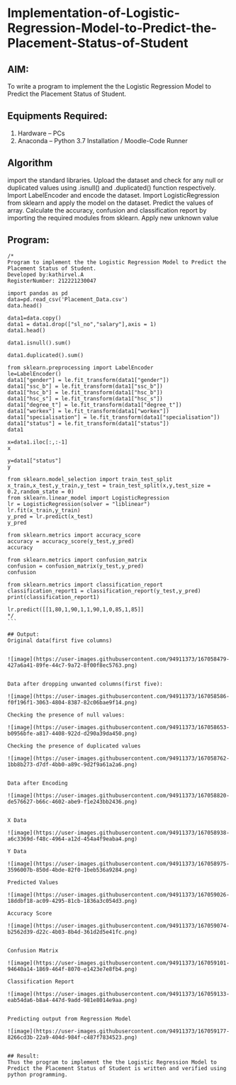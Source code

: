 # Implementation-of-Logistic-Regression-Model-to-Predict-the-Placement-Status-of-Student

## AIM:
To write a program to implement the the Logistic Regression Model to Predict the Placement Status of Student.

## Equipments Required:
1. Hardware – PCs
2. Anaconda – Python 3.7 Installation / Moodle-Code Runner

## Algorithm
import the standard libraries.
Upload the dataset and check for any null or duplicated values using .isnull() and .duplicated() function respectively.
Import LabelEncoder and encode the dataset.
Import LogisticRegression from sklearn and apply the model on the dataset.
Predict the values of array.
Calculate the accuracy, confusion and classification report by importing the required modules from sklearn.
Apply new unknown value

## Program:
```
/*
Program to implement the the Logistic Regression Model to Predict the Placement Status of Student.
Developed by:kathirvel.A 
RegisterNumber: 212221230047
```
````
import pandas as pd
data=pd.read_csv('Placement_Data.csv')
data.head()

data1=data.copy()
data1 = data1.drop(["sl_no","salary"],axis = 1)
data1.head()

data1.isnull().sum()

data1.duplicated().sum()

from sklearn.preprocessing import LabelEncoder
le=LabelEncoder()
data1["gender"] = le.fit_transform(data1["gender"])
data1["ssc_b"] = le.fit_transform(data1["ssc_b"])
data1["hsc_b"] = le.fit_transform(data1["hsc_b"])
data1["hsc_s"] = le.fit_transform(data1["hsc_s"])
data1["degree_t"] = le.fit_transform(data1["degree_t"])
data1["workex"] = le.fit_transform(data1["workex"])
data1["specialisation"] = le.fit_transform(data1["specialisation"])
data1["status"] = le.fit_transform(data1["status"])
data1

x=data1.iloc[:,:-1]
x

y=data1["status"]
y

from sklearn.model_selection import train_test_split
x_train,x_test,y_train,y_test = train_test_split(x,y,test_size = 0.2,random_state = 0)
from sklearn.linear_model import LogisticRegression
lr = LogisticRegression(solver = "liblinear") 
lr.fit(x_train,y_train)
y_pred = lr.predict(x_test)
y_pred

from sklearn.metrics import accuracy_score
accuracy = accuracy_score(y_test,y_pred)
accuracy

from sklearn.metrics import confusion_matrix
confusion = confusion_matrix(y_test,y_pred)
confusion

from sklearn.metrics import classification_report
classification_report1 = classification_report(y_test,y_pred)
print(classification_report1)

lr.predict([[1,80,1,90,1,1,90,1,0,85,1,85]]
*/
```

## Output:
Original data(first five columns)


![image](https://user-images.githubusercontent.com/94911373/167058479-427a6a41-89fe-44c7-9a72-8f00f8ec5763.png)


Data after dropping unwanted columns(first five):

![image](https://user-images.githubusercontent.com/94911373/167058586-f0f196f1-3063-4804-8387-82c06bae9f14.png)

Checking the presence of null values:

![image](https://user-images.githubusercontent.com/94911373/167058653-b0956bfe-a817-4408-922d-d290a39da450.png)

Checking the presence of duplicated values

![image](https://user-images.githubusercontent.com/94911373/167058762-1bb8b273-d7df-4bb0-a89c-9d2f9a61a2a6.png)


Data after Encoding

![image](https://user-images.githubusercontent.com/94911373/167058820-de576627-b66c-4602-abe9-f1e243bb2436.png)


X Data

![image](https://user-images.githubusercontent.com/94911373/167058938-a6c3369d-f48c-4964-a12d-454a4f9eaba4.png)

Y Data

![image](https://user-images.githubusercontent.com/94911373/167058975-3596007b-850d-4bde-82f0-1beb536a9284.png)

Predicted Values

![image](https://user-images.githubusercontent.com/94911373/167059026-18ddbf18-ac09-4295-81cb-1836a3c054d3.png)

Accuracy Score

![image](https://user-images.githubusercontent.com/94911373/167059074-b2562d39-d22c-4b03-8b4d-361d2d5e41fc.png)


Confusion Matrix

![image](https://user-images.githubusercontent.com/94911373/167059101-94640a14-1869-464f-8070-e1423e7e8fb4.png)

Classification Report

![image](https://user-images.githubusercontent.com/94911373/167059133-eab54da6-b8a4-447d-9add-981e8014e9aa.png)


Predicting output from Regression Model

![image](https://user-images.githubusercontent.com/94911373/167059177-8266cd3b-22a9-404d-984f-c487f7834523.png)


## Result:
Thus the program to implement the the Logistic Regression Model to Predict the Placement Status of Student is written and verified using python programming.

